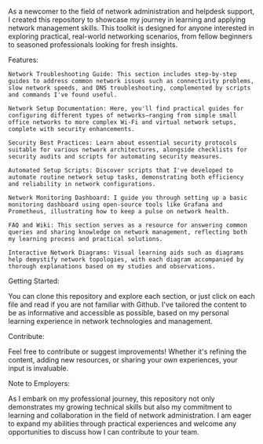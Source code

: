 As a newcomer to the field of network administration and helpdesk support, I created this repository to showcase my journey in learning and applying network management skills. This toolkit is designed for anyone interested in exploring practical, real-world networking scenarios, from fellow beginners to seasoned professionals looking for fresh insights.

Features:

    Network Troubleshooting Guide: This section includes step-by-step guides to address common network issues such as connectivity problems, slow network speeds, and DNS troubleshooting, complemented by scripts and commands I've found useful.

    Network Setup Documentation: Here, you'll find practical guides for configuring different types of networks—ranging from simple small office networks to more complex Wi-Fi and virtual network setups, complete with security enhancements.

    Security Best Practices: Learn about essential security protocols suitable for various network architectures, alongside checklists for security audits and scripts for automating security measures.

    Automated Setup Scripts: Discover scripts that I've developed to automate routine network setup tasks, demonstrating both efficiency and reliability in network configurations.

    Network Monitoring Dashboard: I guide you through setting up a basic monitoring dashboard using open-source tools like Grafana and Prometheus, illustrating how to keep a pulse on network health.

    FAQ and Wiki: This section serves as a resource for answering common queries and sharing knowledge on network management, reflecting both my learning process and practical solutions.

    Interactive Network Diagrams: Visual learning aids such as diagrams help demystify network topologies, with each diagram accompanied by thorough explanations based on my studies and observations.

Getting Started:

You can clone this repository and explore each section, or just click on each file and read if you are not familiar with Github. I've tailored the content to be as informative and accessible as possible, based on my personal learning experience in network technologies and management.

Contribute:

Feel free to contribute or suggest improvements! Whether it's refining the content, adding new resources, or sharing your own experiences, your input is invaluable.

Note to Employers:

As I embark on my professional journey, this repository not only demonstrates my growing technical skills but also my commitment to learning and collaboration in the field of network administration. I am eager to expand my abilities through practical experiences and welcome any opportunities to discuss how I can contribute to your team.

